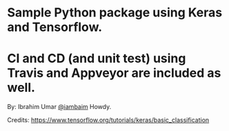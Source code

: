 Sample Python package using Keras and Tensorflow. 
===

CI and CD (and unit test) using Travis and Appveyor are included as well. 
====

By: Ibrahim Umar [@iambaim]( https://github.com/iambaim ) Howdy.

Credits: https://www.tensorflow.org/tutorials/keras/basic_classification
